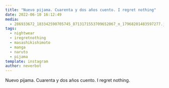 ```yaml
---
title: "Nuevo pijama. Cuarenta y dos años cuento. I regret nothing"
date: 2022-06-10 16:12:49
media: 
  - 286933672_183342590705745_8713171553709652067_n_17968201483597277.jpg
tags: 
  - nightwear
  - iregretnothing
  - masashikishimoto
  - manga
  - naruto
  - pijama
template: instagram
author: neverbot
---
```


Nuevo pijama. Cuarenta y dos años cuento. I regret nothing. 


